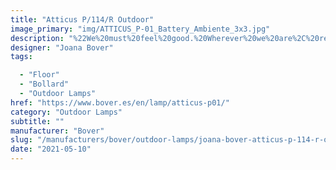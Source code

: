 ```yaml
---
title: "Atticus P/114/R Outdoor"
image_primary: "img/ATTICUS_P-01_Battery_Ambiente_3x3.jpg"
description: "%22We%20must%20feel%20good.%20Wherever%20we%20are%2C%20really%20good.%20%22%20This%20phrase%20from%20Joana%20Bover%20defines%20the%20spirit%20of%20her%20Atticus%20lamp.%20A%20lamp%20that%20welcomes%20and%20accompanies%2C%20making%20any%20time%20and%20space%20more%20attractive.%20Aesthetics%20and%20simplicity%2C%20coupled%20with%20versatility%20and%20functionality.%20With%20Atticus%2C%20less%20is%20more.%20Light%20and%20simple%20in%20its%20design%2C%20yet%20sophisticated%20in%20the%20possibilities%20it%20offers%20with%20its%20discreet%20personality.%20%22I%20like%20lamps%20that%20do%20not%20intrude%2C%22%20Joana%20always%20says.%20Atticus%20is%20always%20there%2C%20creating%20atmosphere%2C%20enveloping%2C%20but%20barely%20taking%20up%20any%20surface%20space.%20A%20company%20that%20follows%20us%20wherever%20we%20want%3A%20next%20to%20the%20table%20while%20we%20eat%2C%20by%20the%20sofa%20or%20in%20the%20garden%20as%20part%20of%20the%20seasonal%20design.%0A%0A%0A%0A"
designer: "Joana Bover"
tags: 

  - "Floor"
  - "Bollard"
  - "Outdoor Lamps"
href: "https://www.bover.es/en/lamp/atticus-p01/"
category: "Outdoor Lamps"
subtitle: ""
manufacturer: "Bover"
slug: "/manufacturers/bover/outdoor-lamps/joana-bover-atticus-p-114-r-outdoor"
date: "2021-05-10"
---
```

